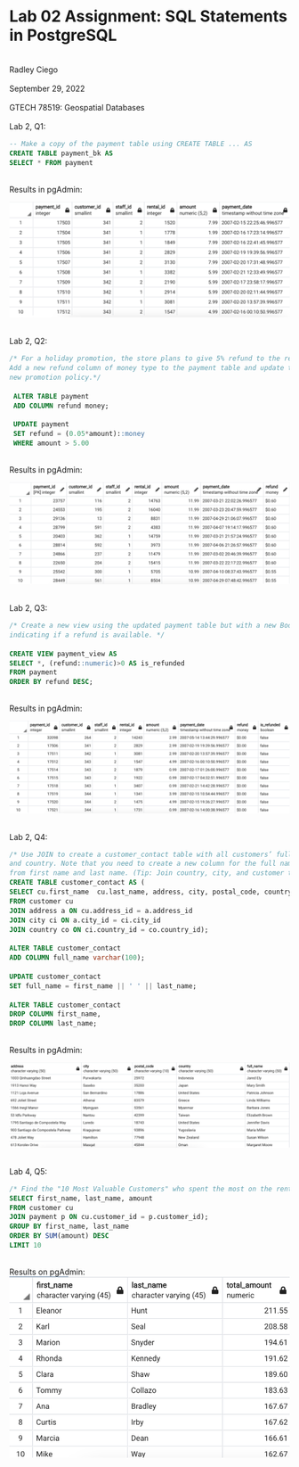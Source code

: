 # Lab 02 Assignment: SQL Statements in PostgreSQL
<br> Radley Ciego <br>
<br> September 29, 2022 <br>
<br> GTECH 78519: Geospatial Databases <br>
<br> Lab 2, Q1: <br>

```sql
-- Make a copy of the payment table using CREATE TABLE ... AS
CREATE TABLE payment_bk AS
SELECT * FROM payment 
```

<br> Results in pgAdmin: <br>

![Lab 2, Q1 Results:](img/q1.png)

<br> Lab 2, Q2: <br>

```sql
/* For a holiday promotion, the store plans to give 5% refund to the rental payment that is greater than $5.00. 
Add a new refund column of money type to the payment table and update the column values according to this
new promotion policy.*/ 

 ALTER TABLE payment
 ADD COLUMN refund money;

 UPDATE payment
 SET refund = (0.05*amount)::money
 WHERE amount > 5.00
```

<br> Results in pgAdmin: <br>

![Lab 2, Q2 Results:](img/q2.png)

<br> Lab 2, Q3: <br>

```sql
/* Create a new view using the updated payment table but with a new Boolean column is_refunded 
indicating if a refund is available. */

CREATE VIEW payment_view AS 
SELECT *, (refund::numeric)>0 AS is_refunded
FROM payment
ORDER BY refund DESC;
```

<br> Results in pgAdmin: <br>

![Lab 2, Q3 Results:](img/q3.png)

<br>Lab 2, Q4: <br>

```sql
/* Use JOIN to create a customer_contact table with all customers’ full name, address, city, zip code, 
and country. Note that you need to create a new column for the full name and update its values
from first name and last name. (Tip: Join country, city, and customer tables) */
CREATE TABLE customer_contact AS (
SELECT cu.first_name  cu.last_name, address, city, postal_code, country
FROM customer cu
JOIN address a ON cu.address_id = a.address_id
JOIN city ci ON a.city_id = ci.city_id
JOIN country co ON ci.country_id = co.country_id);

ALTER TABLE customer_contact
ADD COLUMN full_name varchar(100);

UPDATE customer_contact
SET full_name = first_name || ' ' || last_name;

ALTER TABLE customer_contact
DROP COLUMN first_name,
DROP COLUMN last_name;
```
<br> Results in pgAdmin: <br>

![Lab 2, Q4 Results:](img/q4.png)

<br> Lab 4, Q5: <br>

``` sql
/* Find the "10 Most Valuable Customers" who spent the most on the rentals. (Tips: need to join relevant tables, summarize the total for payments, and sort the results). */
SELECT first_name, last_name, amount
FROM customer cu
JOIN payment p ON cu.customer_id = p.customer_id);
GROUP BY first_name, last_name
ORDER BY SUM(amount) DESC
LIMIT 10
```

<br> Results on pgAdmin: <br>
![Lab 2, Q5 Results:](img/q5.png)
